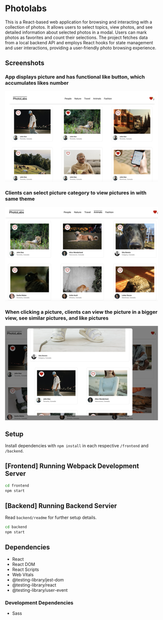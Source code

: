 # Photolabs
This is a React-based web application for browsing and interacting with a collection of photos. It allows users to select topics, view photos, and see detailed information about selected photos in a modal. Users can mark photos as favorites and count their selections. The project fetches data from a local backend API and employs React hooks for state management and user interactions, providing a user-friendly photo browsing experience.

## Screenshots

### App displays picture and has functional like button, which accumulates likes number
!["home"](https://github.com/Andrew-Li-12138/PhotoLabs/blob/main/docs/home.png)

### Clients can select picture category to view pictures in with same theme
!["animal"](https://github.com/Andrew-Li-12138/PhotoLabs/blob/main/docs/animal.png)

### When clicking a picture, clients can view the picture in a bigger view, see similar pictures, and like pictures
!["modal"](https://github.com/Andrew-Li-12138/PhotoLabs/blob/main/docs/modal.png)

## Setup

Install dependencies with `npm install` in each respective `/frontend` and `/backend`.

## [Frontend] Running Webpack Development Server

```sh
cd frontend
npm start
```

## [Backend] Running Backend Servier

Read `backend/readme` for further setup details.

```sh
cd backend
npm start
```
## Dependencies
- React
- React DOM
- React Scripts
- Web Vitals
- @testing-library/jest-dom
- @testing-library/react
- @testing-library/user-event

### Development Dependencies
- Sass

